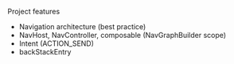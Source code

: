 Project features

- Navigation architecture (best practice)
- NavHost, NavController, composable (NavGraphBuilder scope)
- Intent (ACTION_SEND)
- backStackEntry